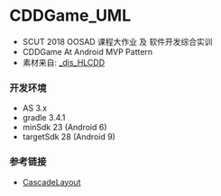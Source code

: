 # CDDGame_UML

+ SCUT 2018 OOSAD 课程大作业 及 软件开发综合实训
+ CDDGame At Android MVP Pattern
+ 素材来自: [_dis_HLCDD](https://github.com/TianQiLi/_dis_HLCDD)

### 开发环境
+ AS 3.x
+ gradle 3.4.1
+ minSdk 23 (Android 6)
+ targetSdk 28 (Android 9)

### 参考链接
+ [CascadeLayout](https://github.com/CameloeAnthony/CascadeLayout)